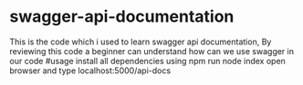 # swagger-api-documentation
This is the code which i used to learn swagger api documentation, By reviewing this code a beginner can understand how can we use swagger in our code 
#usage
install all dependencies using npm
run node index
open browser and type localhost:5000/api-docs
